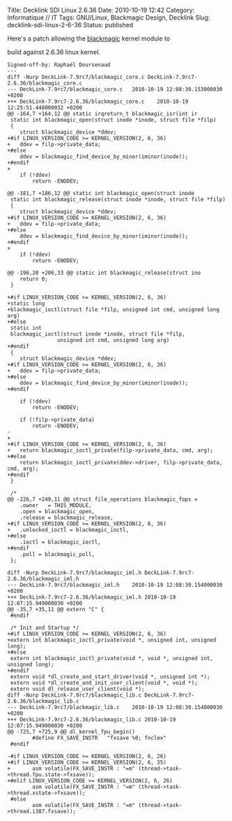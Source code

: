 Title: Decklink SDI Linux 2.6.36
Date: 2010-10-19 12:42
Category: Informatique // IT
Tags: GNU/Linux, Blackmagic Design, Decklink
Slug: decklink-sdi-linux-2-6-36
Status: published

Here's a patch allowing the
[blackmagic](http://www.blackmagic-design.com/) kernel module to  
  
build against 2.6.36 linux kernel.

    Signed-off-by: Raphaël Doursenaud 
    ---
    diff -Nurp DeckLink-7.9rc7/blackmagic_core.c DeckLink-7.9rc7-2.6.36/blackmagic_core.c
    --- DeckLink-7.9rc7/blackmagic_core.c   2010-10-19 12:08:30.153000030 +0200
    +++ DeckLink-7.9rc7-2.6.36/blackmagic_core.c    2010-10-19 12:25:51.448000032 +0200
    @@ -164,7 +164,12 @@ static irqreturn_t blackmagic_isr(int ir
     static int blackmagic_open(struct inode *inode, struct file *filp)
     {
        struct blackmagic_device *ddev;
    +#if LINUX_VERSION_CODE >= KERNEL_VERSION(2, 6, 36)
    +   ddev = filp->private_data;
    +#else
        ddev = blackmagic_find_device_by_minor(iminor(inode));
    +#endif
    +
        if (!ddev)
            return -ENODEV;
        
    @@ -181,7 +186,12 @@ static int blackmagic_open(struct inode
     static int blackmagic_release(struct inode *inode, struct file *filp)
     {
        struct blackmagic_device *ddev;
    +#if LINUX_VERSION_CODE >= KERNEL_VERSION(2, 6, 36)
    +   ddev = filp->private_data;
    +#else
        ddev = blackmagic_find_device_by_minor(iminor(inode));
    +#endif
    +
        if (!ddev)
            return -ENODEV;
     
    @@ -196,20 +206,33 @@ static int blackmagic_release(struct ino
        return 0;
     }
     
    +#if LINUX_VERSION_CODE >= KERNEL_VERSION(2, 6, 36)
    +static long
    +blackmagic_ioctl(struct file *filp, unsigned int cmd, unsigned long arg)
    +#else
     static int
     blackmagic_ioctl(struct inode *inode, struct file *filp,
                    unsigned int cmd, unsigned long arg)
    +#endif
     {
        struct blackmagic_device *ddev;
    +#if LINUX_VERSION_CODE >= KERNEL_VERSION(2, 6, 36)
    +   ddev = filp->private_data;
    +#else
        ddev = blackmagic_find_device_by_minor(iminor(inode));
    +#endif
        
        if (!ddev)
            return -ENODEV;
        
        if (!filp->private_data)
            return -ENODEV;
    -   
    +
    +#if LINUX_VERSION_CODE >= KERNEL_VERSION(2, 6, 36)
    +   return blackmagic_ioctl_private(filp->private_data, cmd, arg);
    +#else
        return blackmagic_ioctl_private(ddev->driver, filp->private_data, cmd, arg);
    +#endif
     }
     
     /*
    @@ -226,7 +249,11 @@ struct file_operations blackmagic_fops =
        .owner   = THIS_MODULE,
        .open = blackmagic_open,
        .release = blackmagic_release,
    +#if LINUX_VERSION_CODE >= KERNEL_VERSION(2, 6, 36)
    +   .unlocked_ioctl = blackmagic_ioctl,
    +#else
        .ioctl = blackmagic_ioctl,
    +#endif
        .poll = blackmagic_poll,
     };
     
    diff -Nurp DeckLink-7.9rc7/blackmagic_iml.h DeckLink-7.9rc7-2.6.36/blackmagic_iml.h
    --- DeckLink-7.9rc7/blackmagic_iml.h    2010-10-19 12:08:30.154000030 +0200
    +++ DeckLink-7.9rc7-2.6.36/blackmagic_iml.h 2010-10-19 12:07:15.949000030 +0200
    @@ -35,7 +35,11 @@ extern "C" {
     #endif
     
     /* Init and Startup */
    +#if LINUX_VERSION_CODE >= KERNEL_VERSION(2, 6, 36)
    +extern int blackmagic_ioctl_private(void *, unsigned int, unsigned long);
    +#else
     extern int blackmagic_ioctl_private(void *, void *, unsigned int, unsigned long);
    +#endif
     extern void *dl_create_and_start_driver(void *, unsigned int *);
     extern void *dl_create_and_init_user_client(void *, void *);
     extern void dl_release_user_client(void *);
    diff -Nurp DeckLink-7.9rc7/blackmagic_lib.c DeckLink-7.9rc7-2.6.36/blackmagic_lib.c
    --- DeckLink-7.9rc7/blackmagic_lib.c    2010-10-19 12:08:30.154000030 +0200
    +++ DeckLink-7.9rc7-2.6.36/blackmagic_lib.c 2010-10-19 12:07:15.949000030 +0200
    @@ -725,7 +725,9 @@ dl_kernel_fpu_begin()
            #define FX_SAVE_INSTR   "fxsave %0; fnclex"
     #endif
     
    -#if LINUX_VERSION_CODE >= KERNEL_VERSION(2, 6, 26)
    +#if LINUX_VERSION_CODE >= KERNEL_VERSION(2, 6, 35)
    +       asm volatile(FX_SAVE_INSTR : "=m" (thread->task->thread.fpu.state->fxsave));
    +#elif LINUX_VERSION_CODE >= KERNEL_VERSION(2, 6, 26)
            asm volatile(FX_SAVE_INSTR : "=m" (thread->task->thread.xstate->fxsave));
     #else
            asm volatile(FX_SAVE_INSTR : "=m" (thread->task->thread.i387.fxsave));
